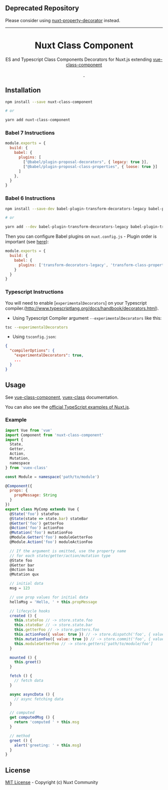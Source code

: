 ## Deprecated Repository

Please consider using [nuxt-property-decorator](https://github.com/nuxt-community/nuxt-property-decorator/) instead.

----

<h1 align="center">Nuxt Class Component</h1>
<p align="center">ES and Typescript Class Components Decorators for Nuxt.js extending <a href="https://github.com/vuejs/vue-class-component">vue-class-component</a></p>
<p align="center">
<a href="https://david-dm.org/nuxt-community/nuxt-class-component">
    <img alt="" src="https://david-dm.org/nuxt-community/nuxt-class-component/status.svg?style=flat-square">
</a>
<br>
<a href="https://npmjs.com/package/nuxt-class-component">
    <img alt="" src="https://img.shields.io/npm/v/nuxt-class-component/latest.svg?style=flat-square">
</a>
<a href="https://npmjs.com/package/nuxt-class-component">
    <img alt="" src="https://img.shields.io/npm/dt/nuxt-class-component.svg?style=flat-square">
</a>
</p>


## Installation

```bash
npm install --save nuxt-class-component

# or

yarn add nuxt-class-component
```

### Babel 7 Instructions
```js
module.exports = {
  build: {
    babel: {
      plugins: [
        ["@babel/plugin-proposal-decorators", { legacy: true }],
        ["@babel/plugin-proposal-class-properties", { loose: true }]
      ]
    },
  }
}
```   
### Babel 6 Instructions

```bash
npm install --save-dev babel-plugin-transform-decorators-legacy babel-plugin-transform-class-properties

# or

yarn add --dev babel-plugin-transform-decorators-legacy babel-plugin-transform-class-properties
```

Then you can configure Babel plugins on `nuxt.config.js` - Plugin order is important (see [here](https://github.com/loganfsmyth/babel-plugin-transform-decorators-legacy#note-order-of-plugins-matters)):

```js
module.exports = {
  build: {
    babel: {
      plugins: ['transform-decorators-legacy', 'transform-class-properties']
    }
  }
}

```

### Typescript Instructions

You will need to enable [`experimentalDecorators`] on your Typescript compiler.(http://www.typescriptlang.org/docs/handbook/decorators.html).

- Using Typescript Compiler argument `--experimentalDecorators` like this:
```bash
tsc --experimentalDecorators
```

- Using `tsconfig.json`:
```json
{
  "compilerOptions": {
    "experimentalDecorators": true,
    ...
  }
}
```

## Usage

See [vue-class-component](https://github.com/vuejs/vue-class-component), [vuex-class](https://github.com/vuejs/vuex) documentation.

You can also see the [official TypeScript examples of Nuxt.js](https://github.com/nuxt/typescript/tree/master/examples).

### Example

```js
import Vue from 'vue'
import Component from 'nuxt-class-component'
import {
  State,
  Getter,
  Action,
  Mutation,
  namespace
} from 'vuex-class'

const Module = namespace('path/to/module')

@Component({
  props: {
    propMessage: String
  }
})
export class MyComp extends Vue {
  @State('foo') stateFoo
  @State(state => state.bar) stateBar
  @Getter('foo') getterFoo
  @Action('foo') actionFoo
  @Mutation('foo') mutationFoo
  @Module.Getter('foo') moduleGetterFoo
  @Module.Action('foo') moduleActionFoo

  // If the argument is omitted, use the property name
  // for each state/getter/action/mutation type
  @State foo
  @Getter bar
  @Action baz
  @Mutation qux

  // initial data
  msg = 123

  // use prop values for initial data
  helloMsg = 'Hello, ' + this.propMessage

  // lifecycle hooks
  created () {
    this.stateFoo // -> store.state.foo
    this.stateBar // -> store.state.bar
    this.getterFoo // -> store.getters.foo
    this.actionFoo({ value: true }) // -> store.dispatch('foo', { value: true })
    this.mutationFoo({ value: true }) // -> store.commit('foo', { value: true })
    this.moduleGetterFoo // -> store.getters['path/to/module/foo']
  }

  mounted () {
    this.greet()
  }

  fetch () {
    // fetch data
  }

  async asyncData () {
    // async fetching data
  }

  // computed
  get computedMsg () {
    return 'computed ' + this.msg
  }

  // method
  greet () {
    alert('greeting: ' + this.msg)
  }
}
```


## License

[MIT License](./LICENSE) - Copyright (c) Nuxt Community

